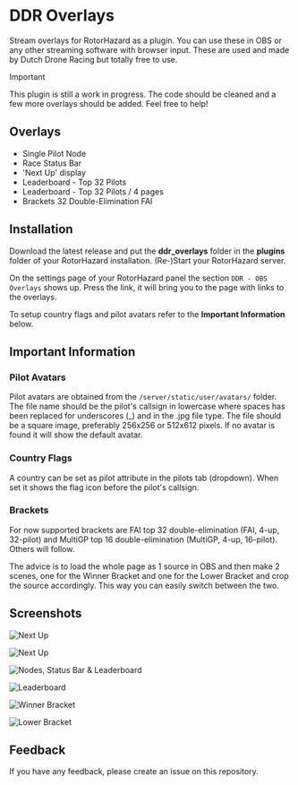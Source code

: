 
# DDR Overlays
Stream overlays for RotorHazard as a plugin. You can use these in OBS or any other streaming software with browser input. These are used and made by Dutch Drone Racing but totally free to use.

> [!IMPORTANT]
> This plugin is still a work in progress. The code should be cleaned and a few more overlays should be added. Feel free to help!

## Overlays
- Single Pilot Node
- Race Status Bar
- 'Next Up' display
- Leaderboard - Top 32 Pilots
- Leaderboard - Top 32 Pilots / 4 pages
- Brackets 32 Double-Elimination FAI

## Installation
Download the latest release and put the **ddr_overlays** folder in the **plugins** folder of your RotorHazard installation. (Re-)Start your RotorHazard server.

On the settings page of your RotorHazard panel the section `DDR - OBS Overlays` shows up. Press the link, it will bring you to the page with links to the overlays.

To setup country flags and pilot avatars refer to the **Important Information** below.

## Important Information

### Pilot Avatars
Pilot avatars are obtained from the `/server/static/user/avatars/`  folder. The file name should be the pilot's callsign in lowercase where spaces has been replaced for underscores (_) and in the .jpg file type. The file should be a square image, preferably 256x256 or 512x612 pixels. If no avatar is found it will show the default avatar.

### Country Flags
A country can be set as pilot attribute in the pilots tab (dropdown). When set it shows the flag icon before the pilot's callsign.

### Brackets
For now supported brackets are FAI top 32 double-elimination (FAI, 4-up, 32-pilot) and MultiGP top 16 double-elimination (MultiGP, 4-up, 16-pilot). Others will follow.

The advice is to load the whole page as 1 source in OBS and then make 2 scenes, one for the Winner Bracket and one for the Lower Bracket and crop the source accordingly. This way you can easily switch between the two.

## Screenshots

![Next Up](https://dutchdroneracing.com/wp-content/uploads/2024/07/nextup.jpg)

![Next Up](https://dutchdroneracing.com/wp-content/uploads/2024/07/nextup2.jpg)

![Nodes, Status Bar & Leaderboard](https://dutchdroneracing.com/wp-content/uploads/2024/07/nodes.jpg)

![Leaderboard](https://dutchdroneracing.com/wp-content/uploads/2024/07/leaderboard.jpg)

![Winner Bracket](https://dutchdroneracing.com/wp-content/uploads/2024/07/winner_bracket.jpg)

![Lower Bracket](https://dutchdroneracing.com/wp-content/uploads/2024/07/lower_bracket.jpg)

## Feedback

If you have any feedback, please create an issue on this repository.
